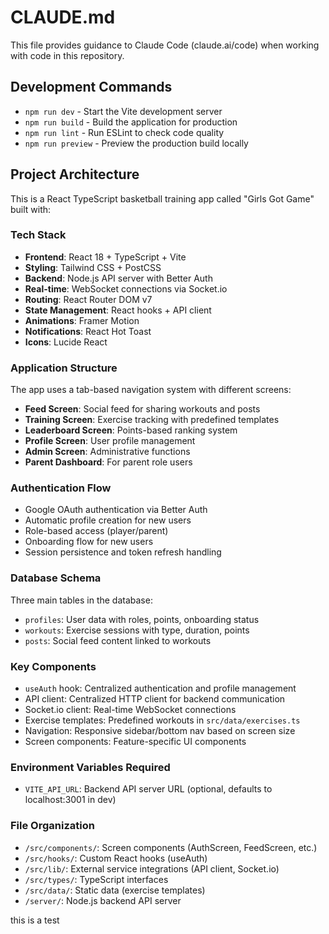 # CLAUDE.md

This file provides guidance to Claude Code (claude.ai/code) when working with code in this repository.

## Development Commands

- `npm run dev` - Start the Vite development server
- `npm run build` - Build the application for production
- `npm run lint` - Run ESLint to check code quality
- `npm run preview` - Preview the production build locally

## Project Architecture

This is a React TypeScript basketball training app called "Girls Got Game" built with:

### Tech Stack
- **Frontend**: React 18 + TypeScript + Vite
- **Styling**: Tailwind CSS + PostCSS
- **Backend**: Node.js API server with Better Auth
- **Real-time**: WebSocket connections via Socket.io
- **Routing**: React Router DOM v7
- **State Management**: React hooks + API client
- **Animations**: Framer Motion
- **Notifications**: React Hot Toast
- **Icons**: Lucide React

### Application Structure

The app uses a tab-based navigation system with different screens:
- **Feed Screen**: Social feed for sharing workouts and posts
- **Training Screen**: Exercise tracking with predefined templates
- **Leaderboard Screen**: Points-based ranking system
- **Profile Screen**: User profile management
- **Admin Screen**: Administrative functions
- **Parent Dashboard**: For parent role users

### Authentication Flow
- Google OAuth authentication via Better Auth
- Automatic profile creation for new users
- Role-based access (player/parent)
- Onboarding flow for new users
- Session persistence and token refresh handling

### Database Schema
Three main tables in the database:
- `profiles`: User data with roles, points, onboarding status
- `workouts`: Exercise sessions with type, duration, points
- `posts`: Social feed content linked to workouts

### Key Components
- `useAuth` hook: Centralized authentication and profile management
- API client: Centralized HTTP client for backend communication
- Socket.io client: Real-time WebSocket connections
- Exercise templates: Predefined workouts in `src/data/exercises.ts`
- Navigation: Responsive sidebar/bottom nav based on screen size
- Screen components: Feature-specific UI components

### Environment Variables Required
- `VITE_API_URL`: Backend API server URL (optional, defaults to localhost:3001 in dev)

### File Organization
- `/src/components/`: Screen components (AuthScreen, FeedScreen, etc.)
- `/src/hooks/`: Custom React hooks (useAuth)
- `/src/lib/`: External service integrations (API client, Socket.io)
- `/src/types/`: TypeScript interfaces
- `/src/data/`: Static data (exercise templates)
- `/server/`: Node.js backend API server

this is a test

